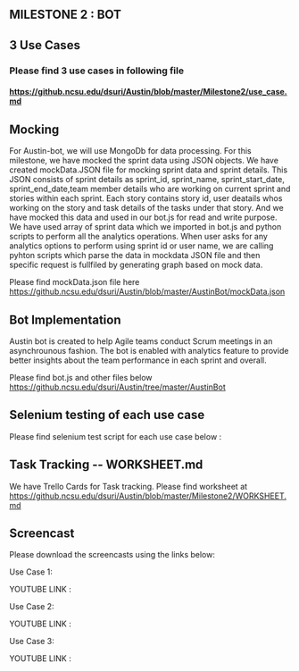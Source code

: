 ## MILESTONE 2 : BOT


## 3 Use Cases

### Please find 3 use cases in following file
#### https://github.ncsu.edu/dsuri/Austin/blob/master/Milestone2/use_case.md

## Mocking

  For Austin-bot, we will use MongoDb for data processing. For this milestone, we have mocked the sprint data using JSON objects. We have created mockData.JSON file for mocking sprint data and sprint details. This JSON consists of sprint details as sprint_id, sprint_name, sprint_start_date, sprint_end_date,team member details who are working on current sprint and stories within each sprint. Each story contains story id, user deatails whos working on the story and task details of the tasks under that story. And we have mocked this data and used in our bot.js for read and write purpose. We have used array of sprint data which we imported in bot.js and python scripts to perform all the analytics operations.
  When user asks for any analytics options to perform using sprint id or user name, we are calling pyhton scripts which parse the data in mockdata JSON file and then specific request is fullfiled by generating graph based on mock data.

  Please find mockData.json file here
  https://github.ncsu.edu/dsuri/Austin/blob/master/AustinBot/mockData.json

## Bot Implementation

  Austin bot is created to help Agile teams conduct Scrum meetings in an asynchrounous fashion. The bot is enabled with analytics feature to provide better insights about the team performance in each sprint and overall.
  
  Please find bot.js and other files below
  https://github.ncsu.edu/dsuri/Austin/tree/master/AustinBot


## Selenium testing of each use case

  Please find selenium test script for each use case below :
	
## Task Tracking -- WORKSHEET.md

  We have Trello Cards for Task tracking.
  Please find worksheet at https://github.ncsu.edu/dsuri/Austin/blob/master/Milestone2/WORKSHEET.md

## Screencast

  Please download the screencasts using the links below:

  Use Case 1: 
  
  YOUTUBE LINK : 

  Use Case 2: 
  
  YOUTUBE LINK : 

  Use Case 3: 
  
  YOUTUBE LINK : 

